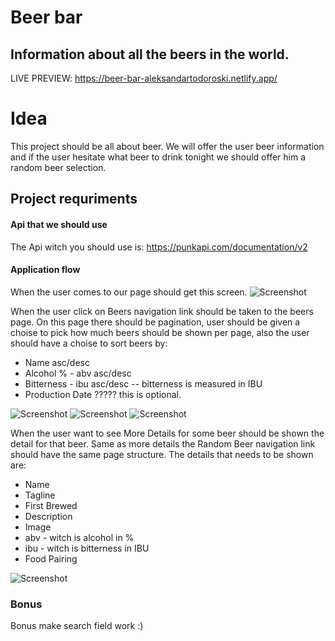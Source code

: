 # Beer bar

## Information about all the beers in the world.

LIVE PREVIEW: https://beer-bar-aleksandartodoroski.netlify.app/

# Idea

This project should be all about beer.
We will offer the user beer information and if the user hesitate what beer to drink tonight we should offer him a random beer selection.

## Project requriments

#### Api that we should use

The Api witch you should use is: https://punkapi.com/documentation/v2

#### Application flow

When the user comes to our page should get this screen.
![Screenshot](./img/homeScreen.png)

When the user click on Beers navigation link should be taken to the beers page.
On this page there should be pagination, user should be given a choise to pick how much beers should be shown per page,
also the user should have a choise to sort beers by:

- Name asc/desc
- Alcohol % - abv asc/desc
- Bitterness - ibu asc/desc -- bitterness is measured in IBU
- Production Date ????? this is optional.

![Screenshot](./img/beersScreen.png)
![Screenshot](./img/pageSizesScreen.png)
![Screenshot](./img/sortBySizesScreen.png)

When the user want to see More Details for some beer should be shown the detail for that beer.
Same as more details the Random Beer navigation link should have the same page structure.
The details that needs to be shown are:

- Name
- Tagline
- First Brewed
- Description
- Image
- abv - witch is alcohol in %
- ibu - witch is bitterness in IBU
- Food Pairing

![Screenshot](./img/moreDeailsScreen.png)

### Bonus

Bonus make search field work :)
